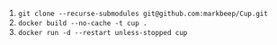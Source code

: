 1. `git clone --recurse-submodules git@github.com:markbeep/Cup.git`
2. `docker build --no-cache -t cup .`
3. `docker run -d --restart unless-stopped cup`

